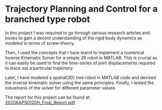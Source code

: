 # Trajectory Planning and Control for a branched type robot

In this project I was required to go through various research articles and books to gain a decent understanding of the rigid body dynamics as modeled in terms of screw-theory.

Then, I used the concepts that I have learnt to implement a numerical Inverse Kinematic Solver for a simple 2R robot in MATLAB. This is crucial as it can easily be used to find the time-series of joint displacements required to trace out a particular trajectory.

Later, I have modeled a spatial(3D) tree robot in MATLAB code and devised the inverse kinematic solver using the same principles. Finally, I tested the robustness of the solver for different parameter values.

The report for this project can be found at: [2020AAPS0120H_Final_Report.pdf](https://github.com/webisgood/Branched_type_robot_control/blob/master/2020AAPS0120H_Final_Report.pdf)